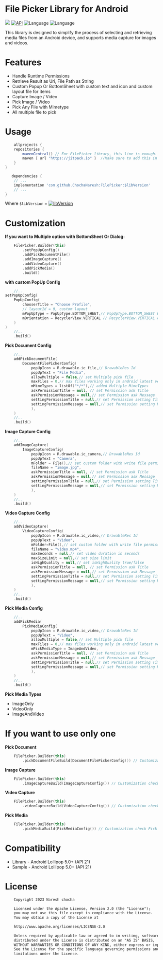 
# File Picker Library for Android


[![](https://jitpack.io/v/ChochaNaresh/FilePicker.svg)](https://jitpack.io/#ChochaNaresh/FilePicker)
[![API](https://img.shields.io/badge/API-21%2B-brightgreen.svg?style=flat)](https://android-arsenal.com/api?level=21)
![Language](https://img.shields.io/badge/language-Kotlin-orange.svg)
![Language](https://img.shields.io/badge/Kotlin-1.8.21-blue)

This library is designed to simplify the process of selecting and retrieving media files from an Android device, and supports media capture for images and videos.

# Features
* Handle Runtime Permissions
* Retrieve Result as Uri, File Path as String
* Custom Popup Or BottomSheet with custom text and icon and custom layout file for items
* Capture Image / Video
* Pick Image / Video
* Pick Any File with Mimetype
* All multiple file to pick

# Usage
```groovy
	allprojects {
    repositories {
        mavenCentral() // For FilePicker library, this line is enough. Although, it has been published on jitpack as well
        maven { url "https://jitpack.io" }  //Make sure to add this in your project
    }
}
```

```groovy
   dependencies {
    // ...
    implementation 'com.github.ChochaNaresh:FilePicker:$libVersion'
    // ...
}
```
Where `$libVersion` = [![libVersion](https://img.shields.io/github/release/ChochaNaresh/FilePicker/all.svg?style=flat-square)](https://github.com/ChochaNaresh/FilePicker/releases)


# Customization
**If you want to Multiple option with BottomSheet Or Dialog:**
```kotlin
    FilePicker.Builder(this)
        .setPopUpConfig()
        .addPickDocumentFile()
        .addImageCapture()
        .addVideoCapture()
        .addPickMedia()
        .build()
```
**with custom PopUp Config**
```kotlin
    //..
setPopUpConfig(
    PopUpConfig(
        chooserTitle = "Choose Profile",
        // layoutId = 0, custom layout 
        mPopUpType = PopUpType.BOTTOM_SHEET,// PopUpType.BOTTOM_SHEET Or PopUpType.DIALOG
        mOrientation = RecyclerView.VERTICAL // RecyclerView.VERTICAL or RecyclerView.HORIZONTAL
    )
)
    //..
    .build()

```

**Pick Document Config**
```kotlin
    //..
    addPickDocumentFile(
        DocumentFilePickerConfig(
            popUpIcon = R.drawable.ic_file,// DrawableRes Id 
            popUpText = "File Media", 
            allowMultiple = false,// set Multiple pick file 
            maxFiles = 0,// max files working only in android latest version
            mMimeTypes = listOf("*/*"),// added Multiple MimeTypes
            askPermissionTitle = null, // set Permission ask Title
            askPermissionMessage = null,// set Permission ask Message
            settingPermissionTitle = null,// set Permission setting Title
            settingPermissionMessage = null,// set Permission setting Messag
            ),
    )
    //..
    .build()

```

**Image Capture Config**
```kotlin
    //..
    addImageCapture(
        ImageCaptureConfig(
            popUpIcon = R.drawable.ic_camera,// DrawableRes Id 
            popUpText = "Camera", 
            mFolder = File(),// set custom folder with write file permission
            fileName = "image.jpg",
            askPermissionTitle = null, // set Permission ask Title
            askPermissionMessage = null,// set Permission ask Message
            settingPermissionTitle = null,// set Permission setting Title
            settingPermissionMessage = null,// set Permission setting Messag
            ),
    )
    //..
    .build()

```

**Video Capture Config**
```kotlin
    //..
    addVideoCapture(
        VideoCaptureConfig(
            popUpIcon = R.drawable.ic_video,// DrawableRes Id 
            popUpText = "Video", 
            mFolder=File(),// set custom folder with write file permission
            fileName = "video.mp4",
            maxSeconds = null,// set video duration in seconds
            maxSizeLimit = null,// set size limit 
            isHighQuality = null,// set isHighQuality true/false
            askPermissionTitle = null, // set Permission ask Title
            askPermissionMessage = null,// set Permission ask Message
            settingPermissionTitle = null,// set Permission setting Title
            settingPermissionMessage = null,// set Permission setting Messag
            ),
    )
    //..
    .build()

```


**Pick Media Config**
```kotlin
    //..
    addPickMedia(
        PickMediaConfig(
            popUpIcon = R.drawable.ic_video,// DrawableRes Id 
            popUpText = "Video", 
            allowMultiple = false,// set Multiple pick file 
            maxFiles = 0,// max files working only in android latest version
            mPickMediaType = ImageAndVideo,
            askPermissionTitle = null, // set Permission ask Title
            askPermissionMessage = null,// set Permission ask Message
            settingPermissionTitle = null,// set Permission setting Title
            settingPermissionMessage = null,// set Permission setting Messag
            ),
    )
    //..
    .build()
```

**Pick Media Types**

* ImageOnly
* VideoOnly
* ImageAndVideo


# If you want to use only one
**Pick Document**
```kotlin
    FilePicker.Builder(this)
        .pickDocumentFileBuild(DocumentFilePickerConfig()) // Customization check Pick Document Config
```
**Image Capture**
```kotlin
    FilePicker.Builder(this)
        .imageCaptureBuild(ImageCaptureConfig()) // Customization check Image Capture Config
```

**Video Capture**
```kotlin
    FilePicker.Builder(this)
        .videoCaptureBuild(VideoCaptureConfig()) // Customization check Video Capture Config
```

**Pick Media**
```kotlin
    FilePicker.Builder(this)
        .pickMediaBuild(PickMediaConfig()) // Customization check Pick Media Config
```
# Compatibility
* Library - Android Lollipop 5.0+ (API 21)
* Sample - Android Lollipop 5.0+ (API 21)

# License
```xml
    Copyright 2023 Naresh chocha
    
    Licensed under the Apache License, Version 2.0 (the "License");
    you may not use this file except in compliance with the License.
    You may obtain a copy of the License at
    
    http://www.apache.org/licenses/LICENSE-2.0
    
    Unless required by applicable law or agreed to in writing, software
    distributed under the License is distributed on an "AS IS" BASIS,
    WITHOUT WARRANTIES OR CONDITIONS OF ANY KIND, either express or implied.
    See the License for the specific language governing permissions and
    limitations under the License.
```